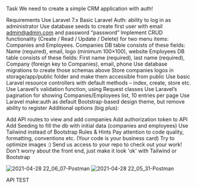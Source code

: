 Task
We need to create a simple CRM application with auth!

Requirements
Use Laravel 7.x
Basic Laravel Auth: ability to log in as administrator
Use database seeds to create first user with email admin@admin.com and password “password”
Implement CRUD functionality (Create / Read / Update / Delete) for two menu items: Companies and Employees.
Companies DB table consists of these fields: Name (required), email, logo (minimum 100×100), website
Employees DB table consists of these fields: First name (required), last name (required), Company (foreign key to Companies), email, phone
Use database migrations to create those schemas above
Store companies logos in storage/app/public folder and make them accessible from public
Use basic Laravel resource controllers with default methods – index, create, store etc.
Use Laravel’s validation function, using Request classes
Use Laravel’s pagination for showing Companies/Employees list, 10 entries per page
Use Laravel make:auth as default Bootstrap-based design theme, but remove ability to register
Additional options (big plus):

Add API routes to view and add companies
Add authorization token to API
Add Seeding to fill the db with initial data (companies and employees)
Use Tailwind instead of Bootstrap
Rules & Hints
Pay attention to code quality, formatting, conventions etc. (Your code is your business card)
Try to optimize images :)
Send us access to your repo to check out your work!
Don't worry about the front end, just make it look 'ok' with Tailwind or Bootstrap

![2021-04-28 22_06_07-Postman](https://user-images.githubusercontent.com/75178474/116578494-c5066180-a911-11eb-9200-56736bfd3823.png)
![2021-04-28 22_05_31-Postman](https://user-images.githubusercontent.com/75178474/116578499-c59ef800-a911-11eb-8711-cb7622b6a055.png)

API TEST
